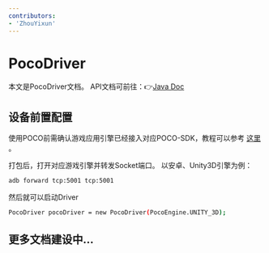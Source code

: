 ```yaml
---
contributors:
- 'ZhouYixun'
---
```


# PocoDriver

本文是PocoDriver文档。 API文档可前往：👉[Java Doc](https://s01.oss.sonatype.org/service/local/repositories/releases/archive/io/github/soniccloudorg/sonic-driver-core/1.1.29/sonic-driver-core-1.1.29-javadoc.jar/!/index.html)

## 设备前置配置

使用POCO前需确认游戏应用引擎已经接入对应POCO-SDK，教程可以参考 [这里](https://soniccloudorg.github.io/document?tag=poco) 。

打包后，打开对应游戏引擎并转发Socket端口。 以安卓、Unity3D引擎为例：
```bash
adb forward tcp:5001 tcp:5001
```
然后就可以启动Driver
```bash
PocoDriver pocoDriver = new PocoDriver(PocoEngine.UNITY_3D);
```

## 更多文档建设中...

